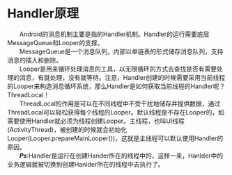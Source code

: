 # Handler原理
&emsp;&emsp;Android的消息机制主要是指的Handler机制。Handler的运行需要底层MessageQueue和Looper的支撑。  
&emsp;&emsp;MessageQueue是一个消息队列，内部以单链表的形式储存消息队列，支持消息的插入和删除。  
&emsp;&emsp;Looper是用来循环处理消息的工具，以无限循环的方式去查找是否有需要处理的消息，有就处理，没有就等待。注意，Handler创建的时候需要采用当前线程的Looper来构造消息循环系统，那么Handler是如何获取当前线程的Handler呢？ThreadLocal！  
&emsp;&emsp;ThreadLocal的作用是可以在不同线程中不受干扰地储存并提供数据，通过ThreadLocal可以轻松获得每个线程的Looper。默认线程是不存在Looper的，如需要使用Handler就必须为线程创建Looper。主线程，也叫UI线程(ActivityThread)，被创建的时候就会初始化Looper(Looper.prepareMainLooper())，这就是主线程可以默认使用Handler的原因。  
&emsp;&emsp;***Ps***:Handler是运行在创建Hander所在的线程中的，这样一来，Hanlder中的业务逻辑就被切换到创建Hanlder所在的线程中去执行了。
